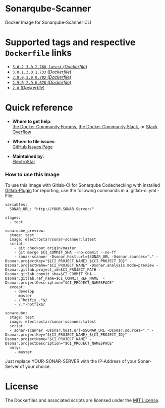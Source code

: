 # Sonarqube-Scanner
Docker Image for Sonarqube-Scanner CLI

# Supported tags and respective `Dockerfile` links

-	[`3.0.2`, `3.0.2.768`, `latest` (*Dockerfile*)](https://github.com/ElectroStar/Sonar-Scanner/blob/master/3.0.2.768/Dockerfile)
-	[`3.0.1`, `3.0.1.733` (*Dockerfile*)](https://github.com/ElectroStar/Sonar-Scanner/blob/master/3.0.1.733/Dockerfile)
-	[`3.0.0`, `3.0.0.702` (*Dockerfile*)](https://github.com/ElectroStar/Sonar-Scanner/blob/master/3.0.0.702/Dockerfile)
-	[`2.9.0`, `2.9.0.670` (*Dockerfile*)](https://github.com/ElectroStar/Sonar-Scanner/blob/master/2.9.0.670/Dockerfile)
-	[`2.8` (*Dockerfile*)](https://github.com/ElectroStar/Sonar-Scanner/tree/master/2.8)

# Quick reference

-	**Where to get help**:  
  [the Docker Community Forums](https://forums.docker.com/), [the Docker Community Slack](https://blog.docker.com/2016/11/introducing-docker-community-directory-docker-community-slack/), or [Stack Overflow](https://stackoverflow.com/search?tab=newest&q=docker)

-	**Where to file issues**:  
	[GitHub Issues Page](https://github.com/ElectroStar/Sonar-Scanner/issues)

-	**Maintained by**:  
	[ElectroStar](https://github.com/ElectroStar)

### How to use this Image

To use this Image with Gitlab-CI for Sonarqube Codechecking with installed [Gitlab-Plugin](https://gitlab.talanlabs.com/gabriel-allaigre/sonar-gitlab-plugin) for reporting, use the following commands in a .gitlab-ci.yml - File:


```
variables:
  SONAR_URL: "http://YOUR-SONAR-Server/"
  
stages:
  - test

sonarqube_preview:
  stage: test
  image: electrostar/sonar-scanner:latest
  script:
    - git checkout origin/master
    - git merge $CI_COMMIT_SHA --no-commit --no-ff
    - sonar-scanner -Dsonar.host.url=$SONAR_URL -Dsonar.sources="." -Dsonar.projectKey="${CI_PROJECT_NAME}_${CI_PROJECT_ID}" -Dsonar.projectName="$CI_PROJECT_NAME" -Dsonar.analysis.mode=preview -Dsonar.gitlab.project_id=$CI_PROJECT_PATH -Dsonar.gitlab.commit_sha=$CI_COMMIT_SHA -Dsonar.gitlab.ref_name=$CI_COMMIT_REF_NAME  -Dsonar.projectDescription="$CI_PROJECT_NAMESPACE"
  except:
    - develop
    - master
    - /^hotfix_.*$/
    - /.*-hotfix$/

sonarqube:
  stage: test
  image: electrostar/sonar-scanner:latest
  script:
  - sonar-scanner -Dsonar.host.url=$SONAR_URL -Dsonar.sources="." -Dsonar.projectKey="${CI_PROJECT_NAME}_${CI_PROJECT_ID}" -Dsonar.projectName="$CI_PROJECT_NAME" -Dsonar.projectDescription="$CI_PROJECT_NAMESPACE"
  only:
    - master
```
Just replace YOUR-SONAR-SERVER with the IP-Address of your Sonar-Server of your choice.

# License

The Dockerfiles and associated scripts are licensed under the [MIT License](https://github.com/ElectroStar/Sonar-Scanner/blob/master/LICENSE).
